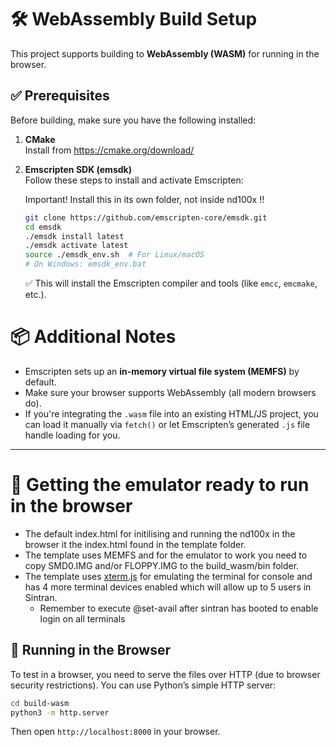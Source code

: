 
# 🛠️ WebAssembly Build Setup

This project supports building to **WebAssembly (WASM)** for running in the browser.

## ✅ Prerequisites

Before building, make sure you have the following installed:

1. **CMake**  
   Install from https://cmake.org/download/

2. **Emscripten SDK (emsdk)**  
   Follow these steps to install and activate Emscripten:

   Important! Install this in its own folder, not inside nd100x !!

   ```bash
   git clone https://github.com/emscripten-core/emsdk.git
   cd emsdk
   ./emsdk install latest
   ./emsdk activate latest
   source ./emsdk_env.sh  # For Linux/macOS
   # On Windows: emsdk_env.bat
   ```

   ✅ This will install the Emscripten compiler and tools (like `emcc`, `emcmake`, etc.).

# 📦 Additional Notes

- Emscripten sets up an **in-memory virtual file system (MEMFS)** by default. 
- Make sure your browser supports WebAssembly (all modern browsers do).
- If you're integrating the `.wasm` file into an existing HTML/JS project, you can load it manually via `fetch()` or let Emscripten’s generated `.js` file handle loading for you.

---
# 🏃 Getting the emulator ready to run in the browser

- The default index.html for initilising and running the nd100x in the browser it the index.html found in the template folder.
- The template uses MEMFS and for the emulator to work you need to copy SMD0.IMG and/or FLOPPY.IMG to the build_wasm/bin folder.
- The template uses [xterm.js](https://xtermjs.org/) for emulating the terminal for console and has 4 more terminal devices enabled which will allow up to 5 users in Sintran.
   - Remember to execute @set-avail after sintran has booted to enable login on all terminals

## 🚀 Running in the Browser

To test in a browser, you need to serve the files over HTTP (due to browser security restrictions).
You can use Python’s simple HTTP server:

```bash
cd build-wasm
python3 -m http.server
```

Then open `http://localhost:8000` in your browser.
